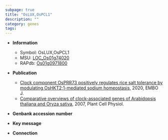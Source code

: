 ```yaml
---
subpage: true
title: "OsLUX,OsPCL1"
description: ""
category: genes
tags: 
---
```


* **Information**  
    + Symbol: OsLUX,OsPCL1  
    + MSU: [LOC_Os01g74020](http://rice.plantbiology.msu.edu/cgi-bin/ORF_infopage.cgi?orf=LOC_Os01g74020)  
    + RAPdb: [Os01g0971800](http://rapdb.dna.affrc.go.jp/viewer/gbrowse_details/irgsp1?name=Os01g0971800)  

* **Publication**  
    + [Clock component OsPRR73 positively regulates rice salt tolerance by modulating OsHKT2;1-mediated sodium homeostasis](http://www.ncbi.nlm.nih.gov/pubmed?term=Clock+component+OsPRR73+positively+regulates+rice+salt+tolerance+by+modulating+OsHKT2;1-mediated+sodium+homeostasis%5BTitle%5D), 2020, EMBO J.
    + [Comparative overviews of clock-associated genes of Arabidopsis thaliana and Oryza sativa](http://www.ncbi.nlm.nih.gov/pubmed?term=Comparative+overviews+of+clock-associated+genes+of+Arabidopsis+thaliana+and+Oryza+sativa%5BTitle%5D), 2007, Plant Cell Physiol.

* **Genbank accession number**  

* **Key message**  

* **Connection**  



